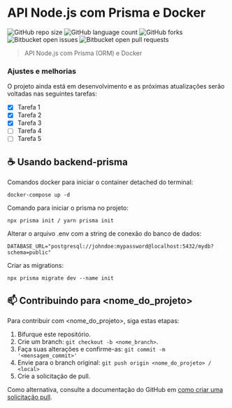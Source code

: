# API Node.js com Prisma e Docker

![GitHub repo size](https://img.shields.io/github/repo-size/jeziel-almeida/backend-prisma?style=for-the-badge)
![GitHub language count](https://img.shields.io/github/languages/count/jeziel-almeida/backend-prisma?style=for-the-badge)
![GitHub forks](https://img.shields.io/github/forks/jeziel-almeida/backend-prisma?style=for-the-badge)
![Bitbucket open issues](https://img.shields.io/bitbucket/issues/jeziel-almeida/backend-prisma?style=for-the-badge)
![Bitbucket open pull requests](https://img.shields.io/bitbucket/pr-raw/jeziel-almeida/backend-prisma?style=for-the-badge)


> API Node.js com Prisma (ORM) e Docker

### Ajustes e melhorias

O projeto ainda está em desenvolvimento e as próximas atualizações serão voltadas nas seguintes tarefas:

- [x] Tarefa 1
- [x] Tarefa 2
- [x] Tarefa 3
- [ ] Tarefa 4
- [ ] Tarefa 5

## ☕ Usando backend-prisma

Comandos docker para iniciar o container detached do terminal:

```
docker-compose up -d
```

Comando para iniciar o prisma no projeto:

```
npx prisma init / yarn prisma init
```

Alterar o arquivo .env com a string de conexão do banco de dados:

```
DATABASE_URL="postgresql://johndoe:mypassword@localhost:5432/mydb?schema=public"
```

Criar as migrations:

```
npx prisma migrate dev --name init
```

## 📫 Contribuindo para <nome_do_projeto>

Para contribuir com <nome_do_projeto>, siga estas etapas:

1. Bifurque este repositório.
2. Crie um branch: `git checkout -b <nome_branch>`.
3. Faça suas alterações e confirme-as: `git commit -m '<mensagem_commit>'`
4. Envie para o branch original: `git push origin <nome_do_projeto> / <local>`
5. Crie a solicitação de pull.

Como alternativa, consulte a documentação do GitHub em [como criar uma solicitação pull](https://help.github.com/en/github/collaborating-with-issues-and-pull-requests/creating-a-pull-request).

